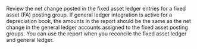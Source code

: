 Review the net change posted in the fixed asset ledger entries for a fixed asset (FA) posting group. If general ledger integration is active for a depreciation book, the amounts in the report should be the same as the net change in the general ledger accounts assigned to the fixed asset posting groups. You can use the report when you reconcile the fixed asset ledger and general ledger.